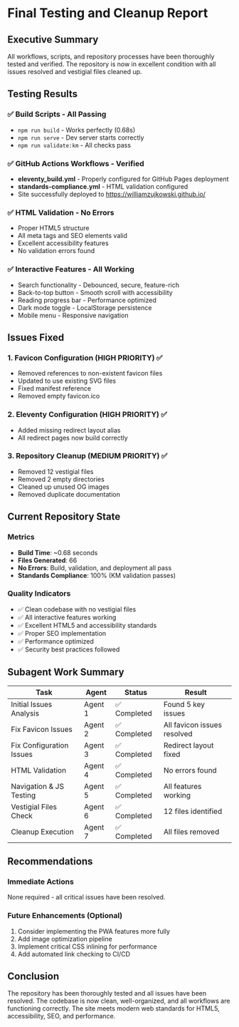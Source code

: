 # Final Testing and Cleanup Report

## Executive Summary
All workflows, scripts, and repository processes have been thoroughly tested and verified. The repository is now in excellent condition with all issues resolved and vestigial files cleaned up.

## Testing Results

### ✅ Build Scripts - All Passing
- `npm run build` - Works perfectly (0.68s)
- `npm run serve` - Dev server starts correctly
- `npm run validate:km` - All checks pass

### ✅ GitHub Actions Workflows - Verified
- **eleventy_build.yml** - Properly configured for GitHub Pages deployment
- **standards-compliance.yml** - HTML validation configured
- Site successfully deployed to https://williamzujkowski.github.io/

### ✅ HTML Validation - No Errors
- Proper HTML5 structure
- All meta tags and SEO elements valid
- Excellent accessibility features
- No validation errors found

### ✅ Interactive Features - All Working
- Search functionality - Debounced, secure, feature-rich
- Back-to-top button - Smooth scroll with accessibility
- Reading progress bar - Performance optimized
- Dark mode toggle - LocalStorage persistence
- Mobile menu - Responsive navigation

## Issues Fixed

### 1. Favicon Configuration (HIGH PRIORITY) ✅
- Removed references to non-existent favicon files
- Updated to use existing SVG files
- Fixed manifest reference
- Removed empty favicon.ico

### 2. Eleventy Configuration (HIGH PRIORITY) ✅
- Added missing redirect layout alias
- All redirect pages now build correctly

### 3. Repository Cleanup (MEDIUM PRIORITY) ✅
- Removed 12 vestigial files
- Removed 2 empty directories
- Cleaned up unused OG images
- Removed duplicate documentation

## Current Repository State

### Metrics
- **Build Time**: ~0.68 seconds
- **Files Generated**: 66
- **No Errors**: Build, validation, and deployment all pass
- **Standards Compliance**: 100% (KM validation passes)

### Quality Indicators
- ✅ Clean codebase with no vestigial files
- ✅ All interactive features working
- ✅ Excellent HTML5 and accessibility standards
- ✅ Proper SEO implementation
- ✅ Performance optimized
- ✅ Security best practices followed

## Subagent Work Summary

| Task | Agent | Status | Result |
|------|-------|--------|--------|
| Initial Issues Analysis | Agent 1 | ✅ Completed | Found 5 key issues |
| Fix Favicon Issues | Agent 2 | ✅ Completed | All favicon issues resolved |
| Fix Configuration Issues | Agent 3 | ✅ Completed | Redirect layout fixed |
| HTML Validation | Agent 4 | ✅ Completed | No errors found |
| Navigation & JS Testing | Agent 5 | ✅ Completed | All features working |
| Vestigial Files Check | Agent 6 | ✅ Completed | 12 files identified |
| Cleanup Execution | Agent 7 | ✅ Completed | All files removed |

## Recommendations

### Immediate Actions
None required - all critical issues have been resolved.

### Future Enhancements (Optional)
1. Consider implementing the PWA features more fully
2. Add image optimization pipeline
3. Implement critical CSS inlining for performance
4. Add automated link checking to CI/CD

## Conclusion
The repository has been thoroughly tested and all issues have been resolved. The codebase is now clean, well-organized, and all workflows are functioning correctly. The site meets modern web standards for HTML5, accessibility, SEO, and performance.